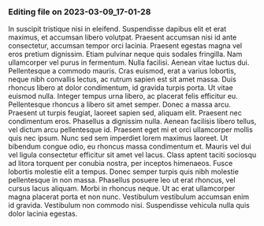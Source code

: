 

### Editing file on 2023-03-09_17-01-28

In suscipit tristique nisi in eleifend. Suspendisse dapibus elit et erat maximus, et accumsan libero volutpat. Praesent accumsan nisi id ante consectetur, accumsan tempor orci lacinia. Praesent egestas magna vel eros pretium dignissim. Etiam pulvinar neque quis sodales fringilla. Nam ullamcorper vel purus in fermentum. Nulla facilisi. Aenean vitae luctus dui. Pellentesque a commodo mauris. Cras euismod, erat a varius lobortis, neque nibh convallis lectus, ac rutrum sapien est sit amet massa.
Duis rhoncus libero at dolor condimentum, id gravida turpis porta. Ut vitae euismod nulla. Integer tempus urna libero, ac placerat felis efficitur eu. Pellentesque rhoncus a libero sit amet semper. Donec a massa arcu. Praesent ut turpis feugiat, laoreet sapien sed, aliquam elit. Praesent nec condimentum eros. Phasellus a dignissim nulla. Aenean facilisis libero tellus, vel dictum arcu pellentesque id.
Praesent eget mi et orci ullamcorper mollis quis nec ipsum. Nunc sed sem imperdiet lorem maximus laoreet. Ut bibendum congue odio, eu rhoncus massa condimentum et. Mauris vel dui vel ligula consectetur efficitur sit amet vel lacus. Class aptent taciti sociosqu ad litora torquent per conubia nostra, per inceptos himenaeos. Fusce lobortis molestie elit a tempus. Donec semper turpis quis nibh molestie pellentesque in non massa. Phasellus posuere leo ut erat rhoncus, vel cursus lacus aliquam. Morbi in rhoncus neque. Ut ac erat ullamcorper magna placerat porta et non nunc. Vestibulum vestibulum accumsan enim id gravida. Vestibulum non commodo nisi. Suspendisse vehicula nulla quis dolor lacinia egestas.


